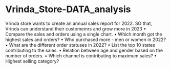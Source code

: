 # Vrinda_Store-DATA_analysis
Vrinda store wants to create an annual sales report for 2022. SO that, Vrinda can understand their customemrs and grow more in 2023
•  Compare the sales and orders using a single chart.
•  Which month got the highest sales and orders?
•  Who purchased more - men or women in 2022?
•  What are the different order statuses in 2022?
•  List the top 10 states contributing to the sales.
•  Relation between age and gender based on the number of orders.
•  Which channel is contributing to maximum sales?
•  Highest selling category?
